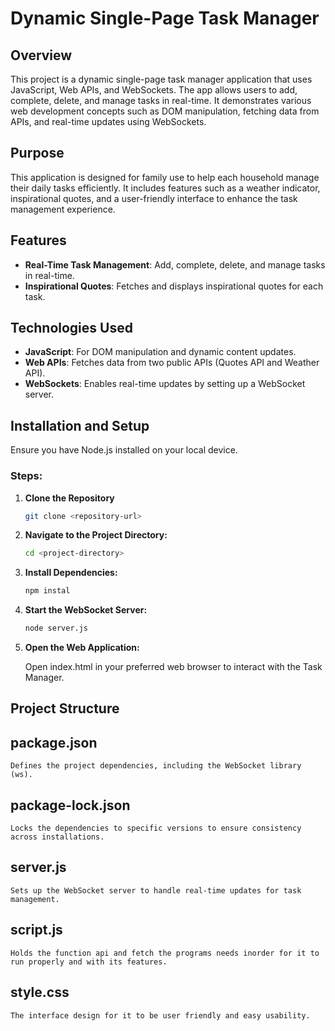 # Dynamic Single-Page Task Manager

## Overview

This project is a dynamic single-page task manager application that uses JavaScript, Web APIs, and WebSockets. The app allows users to add, complete, delete, and manage tasks in real-time. It demonstrates various web development concepts such as DOM manipulation, fetching data from APIs, and real-time updates using WebSockets.

## Purpose

This application is designed for family use to help each household manage their daily tasks efficiently. It includes features such as a weather indicator, inspirational quotes, and a user-friendly interface to enhance the task management experience.

## Features

- **Real-Time Task Management**: Add, complete, delete, and manage tasks in real-time.
- **Inspirational Quotes**: Fetches and displays inspirational quotes for each task.

## Technologies Used

- **JavaScript**: For DOM manipulation and dynamic content updates.
- **Web APIs**: Fetches data from two public APIs (Quotes API and Weather API).
- **WebSockets**: Enables real-time updates by setting up a WebSocket server.

## Installation and Setup

Ensure you have Node.js installed on your local device.

### Steps:

1. **Clone the Repository**

   ```bash
   git clone <repository-url>

2. **Navigate to the Project Directory:**

   ```bash
   cd <project-directory>

3. **Install Dependencies:**

   ```bash
   npm instal

4. **Start the WebSocket Server:**

   ```bash
   node server.js

5. **Open the Web Application:**   

    Open index.html in your preferred web browser to interact with the Task Manager.


## Project Structure

   ## package.json
    Defines the project dependencies, including the WebSocket library (ws).

   ## package-lock.json
    Locks the dependencies to specific versions to ensure consistency across installations.

   ## server.js
    Sets up the WebSocket server to handle real-time updates for task management.

   ## script.js
    Holds the function api and fetch the programs needs inorder for it to run properly and with its features.

   ## style.css
    The interface design for it to be user friendly and easy usability.